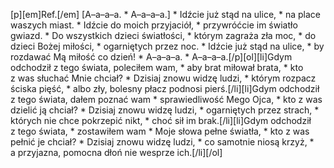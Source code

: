 [p][em]Ref.[/em] [A–a–a–a. * A–a–a–a.] * Idźcie już stąd na ulice, * na place waszych miast. * Idźcie do moich przyjaciół, * przywróćcie im światło gwiazd. * Do wszystkich dzieci światłości, * którym zagraża zła moc, * do dzieci Bożej miłości, * ogarniętych przez noc. * Idźcie już stąd na ulice, * by rozdawać Mą miłość co dzień! * A–a–a–a. * A–a–a–a.[/p][ol][li]Gdym odchodził z tego świata, poleciłem wam, * aby brat miłował brata, * kto z was słuchać Mnie chciał? * Dzisiaj znowu widzę ludzi, * którym rozpacz ściska pięść, * albo zły, bolesny płacz podnosi pierś.[/li][li]Gdym odchodził z tego świata, dałem poznać wam * sprawiedliwość Mego Ojca, * kto z was dzielić ją chciał? * Dzisiaj znowu widzę ludzi, * ogarniętych przez strach, * których nie chce pokrzepić nikt, * choć sił im brak.[/li][li]Gdym odchodził z tego świata, * zostawiłem wam * Moje słowa pełne światła, * kto z was pełnić je chciał? * Dzisiaj znowu widzę ludzi, * co samotnie niosą krzyż, * a przyjazna, pomocna dłoń nie wesprze ich.[/li][/ol]